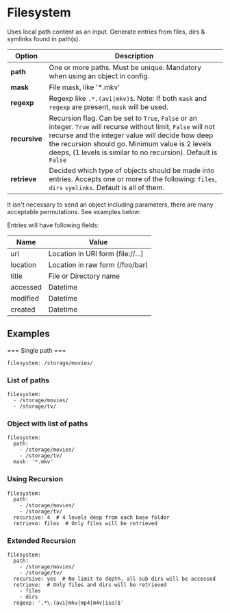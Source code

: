 # Filesystem
Uses local path content as an input. Generate entries from files, dirs & symlinks found in path(s).   


|  Option  |  Description  |
| --- | --- |
| **path** | One or more paths. Must be unique. Mandatory when using an object in config. |
| **mask** | File mask, like '*.mkv'   |
| **regexp** | Regexp like <code>.*\.(avi&#124;mkv)$</code>. Note: If both `mask` and `regexp` are present, `mask` will be used.  |
| **recursive** | Recursion flag. Can be set to `True`, `False` or an integer. `True` will recurse without limit, `False` will not recurse and the integer value will decide how deep the recursion should go. Minimum value is 2 levels deeps, (1 levels is similar to no recursion). Default is `False` |
| **retrieve** | Decided which type of objects should be made into entries. Accepts one or more of the following: `files`, `dirs` `symlinks`. Default is all of them.   |

It isn't necessary to send an object including parameters, there are many acceptable permutations. See examples below:

Entries will have following fields:


| Name | Value |
| --- | --- |
| url | Location in URI form (file://...) |
| location | Location in raw form (/foo/bar) |
| title | File or Directory name |
| accessed | Datetime |
| modified | Datetime |
| created | Datetime |
    
## Examples
=== Single path ===      

```
filesystem: /storage/movies/
```
    
### List of paths
```
filesystem:
  - /storage/movies/
  - /storage/tv/
```

### Object with list of paths
```
filesystem:
  path:
    - /storage/movies/
    - /storage/tv/
  mask: '*.mkv'
```

### Using Recursion
```
filesystem:
  path:
    - /storage/movies/
    - /storage/tv/
  recursive: 4  # 4 levels deep from each base folder
  retrieve: files  # Only files will be retrieved
```

### Extended Recursion
```
filesystem:
  path:
    - /storage/movies/
    - /storage/tv/
  recursive: yes  # No limit to depth, all sub dirs will be accessed
  retrieve:  # Only files and dirs will be retrieved
    - files
    - dirs
  regexp: '.*\.(avi|mkv|mp4|m4v|iso)$'
```